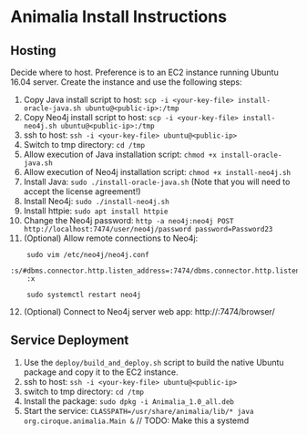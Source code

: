 # Animalia Install Instructions

## Hosting

Decide where to host. Preference is to an EC2 instance running Ubuntu 16.04 server. Create the instance and use the following steps:

1) Copy Java install script to host: ```scp -i <your-key-file> install-oracle-java.sh ubuntu@<public-ip>:/tmp```
2) Copy Neo4j install script to host: ```scp -i <your-key-file> install-neo4j.sh ubuntu@<public-ip>:/tmp```
3) ssh to host: ```ssh -i <your-key-file> ubuntu@<public-ip>```
4) Switch to tmp directory: ```cd /tmp```
5) Allow execution of Java installation script: ```chmod +x install-oracle-java.sh```
6) Allow execution of Neo4j installation script: ```chmod +x install-neo4j.sh```
7) Install Java: ```sudo ./install-oracle-java.sh``` (Note that you will need to accept the license agreement!)
8) Install Neo4j: ```sudo ./install-neo4j.sh```
9) Install httpie: ```sudo apt install httpie```
10) Change the Neo4j password: ```http -a neo4j:neo4j POST http://localhost:7474/user/neo4j/password password=Password23```
11) (Optional) Allow remote connections to Neo4j: 
```
    sudo vim /etc/neo4j/neo4j.conf
    :s/#dbms.connector.http.listen_address=:7474/dbms.connector.http.listen_address=0.0.0.0:7474/g
    :x
    
    sudo systemctl restart neo4j
```
12) (Optional) Connect to Neo4j server web app: http://<public-ip>:7474/browser/

## Service Deployment

1) Use the ```deploy/build_and_deploy.sh``` script to build the native Ubuntu package and copy it to the EC2 instance.
2) ssh to host: ```ssh -i <your-key-file> ubuntu@<public-ip>```
3) switch to tmp directory: ```cd /tmp```
4) Install the package: ```sudo dpkg -i Animalia_1.0_all.deb``` 
5) Start the service: ```CLASSPATH=/usr/share/animalia/lib/* java org.ciroque.animalia.Main &``` // TODO: Make this a systemd
